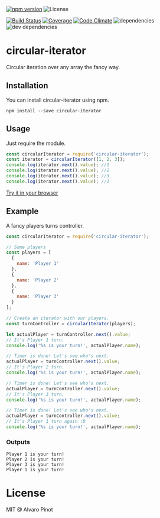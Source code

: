 [![npm version](https://img.shields.io/npm/v/circular-iterator.svg)](https://www.npmjs.com/package/circular-iterator)
![License](https://img.shields.io/npm/l/circular-iterator.svg)

[![Build Status](https://img.shields.io/travis/alvaropinot/circular-iterator.svg)](https://travis-ci.org/alvaropinot/circular-iterator.svg)
[![Coverage](https://img.shields.io/codeclimate/coverage/github/alvaropinot/circular-iterator.svg)](https://codeclimate.com/github/alvaropinot/circular-iterator/coverage)
[![Code Climate](https://img.shields.io/codeclimate/github/alvaropinot/circular-iterator.svg)](https://codeclimate.com/github/alvaropinot/circular-iterator)
![dependencies](https://img.shields.io/david/alvaropinot/circular-iterator.svg)
![dev dependencies](https://img.shields.io/david/dev/alvaropinot/circular-iterator.svg)


# circular-iterator
Circular iteration over any array the fancy way.

## Installation
You can install circular-iterator using npm.

```
npm install --save circular-iterator
```

## Usage
Just require the module.

```javascript
const circularIterator = require('circular-iterator');
const iterator = circularIterator([1, 2, 3]);
console.log(iterator.next().value); //1
console.log(iterator.next().value); //2
console.log(iterator.next().value); //3
console.log(iterator.next().value); //1
```

[Try it in your browser](https://tonicdev.com/npm/circular-iterator)

## Example
A fancy players turns controller.
```javascript
const circularIterator = require('circular-iterator');

// Some players
const players = [
  {
    name: 'Player 1'
  },
  {
    name: 'Player 2'
  },
  {
    name: 'Player 3'
  }
];

// Create an iterator with our players.
const turnController = circularIterator(players);

let actualPlayer = turnController.next().value;
// It's Player 1 turn.
console.log('%s is your turn!', actualPlayer.name);

// Timer is done! Let's see who's next.
actualPlayer = turnController.next().value;
// It's Player 2 turn.
console.log('%s is your turn!', actualPlayer.name);

// Timer is done! Let's see who's next.
actualPlayer = turnController.next().value;
// It's Player 3 turn.
console.log('%s is your turn!', actualPlayer.name);

// Timer is done! Let's see who's next.
actualPlayer = turnController.next().value;
// It's Player 1 turn again :D
console.log('%s is your turn!', actualPlayer.name);
```

### Outputs
```
Player 1 is your turn!
Player 2 is your turn!
Player 3 is your turn!
Player 1 is your turn!
```

# License
MIT @ Alvaro Pinot
